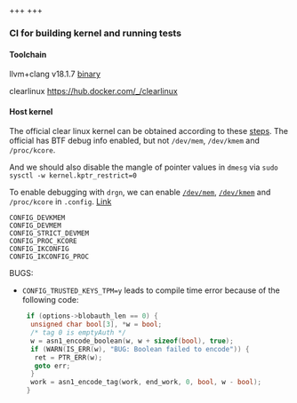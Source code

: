 +++
+++
### CI for building kernel and running tests

#### Toolchain

llvm+clang v18.1.7 [binary](https://github.com/llvm/llvm-project/releases/download/llvmorg-18.1.7/clang+llvm-18.1.7-x86_64-linux-gnu-ubuntu-18.04.tar.xz)

clearlinux <https://hub.docker.com/_/clearlinux>

#### Host kernel

The official clear linux kernel can be obtained according to these [steps](https://www.clearlinux.org/clear-linux-documentation/guides/kernel/kernel-development.html). The official has BTF debug info enabled, but not `/dev/mem`, `/dev/kmem` and `/proc/kcore`.

And we should also disable the mangle of pointer values in `dmesg` via `sudo sysctl -w kernel.kptr_restrict=0`

To enable debugging with `drgn`, we can enable [`/dev/mem`](https://cateee.net/lkddb/web-lkddb/DEVMEM.html), [`/dev/kmem`](https://cateee.net/lkddb/web-lkddb/DEVKMEM.html) and `/proc/kcore` in `.config`. [Link](https://unix.stackexchange.com/a/382924)

```
CONFIG_DEVKMEM
CONFIG_DEVMEM
CONFIG_STRICT_DEVMEM
CONFIG_PROC_KCORE
CONFIG_IKCONFIG
CONFIG_IKCONFIG_PROC
```

BUGS:

- `CONFIG_TRUSTED_KEYS_TPM=y` leads to compile time error because of the following code:

  ```c
   if (options->blobauth_len == 0) {
    unsigned char bool[3], *w = bool;
    /* tag 0 is emptyAuth */
    w = asn1_encode_boolean(w, w + sizeof(bool), true);
    if (WARN(IS_ERR(w), "BUG: Boolean failed to encode")) {
     ret = PTR_ERR(w);
     goto err;
    }
    work = asn1_encode_tag(work, end_work, 0, bool, w - bool);
   }
  ```

